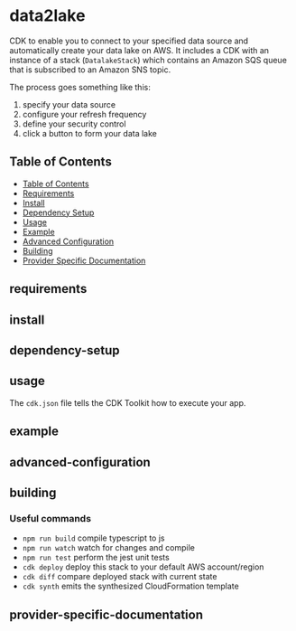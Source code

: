 # data2lake
CDK to enable you to connect to your specified data source and automatically create your data lake on AWS. It includes a CDK with an instance of a stack (`DatalakeStack`) which contains an Amazon SQS queue that is subscribed to an Amazon SNS topic.

The process goes something like this:

1. specify your data source
2. configure your refresh frequency
3. define your security control
4. click a button to form your data lake 

## Table of Contents

- [Table of Contents](#table-of-contents)
- [Requirements](#requirements)
- [Install](#install)
- [Dependency Setup](#dependency-setup)
- [Usage](#usage)
- [Example](#example)
- [Advanced Configuration](#advanced-configuration)
- [Building](#building)
- [Provider Specific Documentation](#provider-specific-documentation)

## requirements

## install

## dependency-setup

## usage

The `cdk.json` file tells the CDK Toolkit how to execute your app.

## example

## advanced-configuration

## building
### Useful commands

 * `npm run build`   compile typescript to js
 * `npm run watch`   watch for changes and compile
 * `npm run test`    perform the jest unit tests
 * `cdk deploy`      deploy this stack to your default AWS account/region
 * `cdk diff`        compare deployed stack with current state
 * `cdk synth`       emits the synthesized CloudFormation template

## provider-specific-documentation
